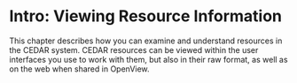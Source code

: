 # Intro: Viewing Resource Information

This chapter describes how you can examine and understand resources
in the CEDAR system. 
CEDAR resources can be viewed within the user interfaces you use to work with them,
but also in their raw format, as well as on the web when shared in OpenView.

